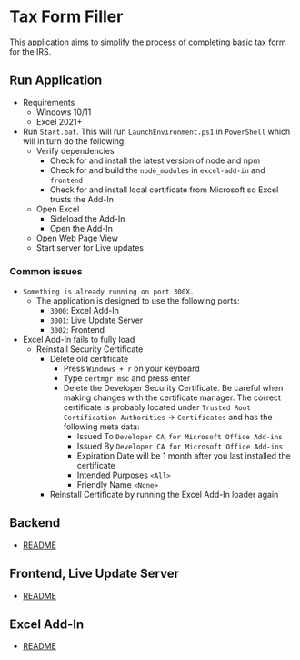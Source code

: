 # Tax Form Filler

This application aims to simplify the process of completing basic tax form for the IRS.

## Run Application

- Requirements
  - Windows 10/11
  - Excel 2021+
- Run `Start.bat`. This will run `LaunchEnvironment.ps1` in `PowerShell` which will in turn do the following:
  - Verify dependencies
    - Check for and install the latest version of node and npm
    - Check for and build the `node_modules` in `excel-add-in` and `frontend`
    - Check for and install local certificate from Microsoft so Excel trusts the Add-In
  - Open Excel
    - Sideload the Add-In
    - Open the Add-In
  - Open Web Page View
  - Start server for Live updates


### Common issues
  - `Something is already running on port 300X.`
    - The application is designed to use the following ports:
      - `3000`: Excel Add-In
      - `3001`: Live Update Server
      - `3002`: Frontend
  - Excel Add-In fails to fully load
    - Reinstall Security Certificate
      - Delete old certificate
        - Press `Windows + r` on your keyboard
        - Type `certmgr.msc` and press enter
        - Delete the Developer Security Certificate. Be careful when making changes with the certificate manager. The correct certificate is probably located under `Trusted Root Certification Authorities` -> `Certificates` and has the following meta data:
          - Issued To `Developer CA for Microsoft Office Add-ins`
          - Issued By `Developer CA for Microsoft Office Add-ins`
          - Expiration Date will be 1 month after you last installed the certificate
          - Intended Purposes `<All>`
          - Friendly Name `<None>`
      - Reinstall Certificate by running the Excel Add-In loader again

## Backend

- [README](./backend/README.md)

## Frontend, Live Update Server

- [README](./frontend/README.md)

## Excel Add-In

- [README](./excel-add-in/README.md)
